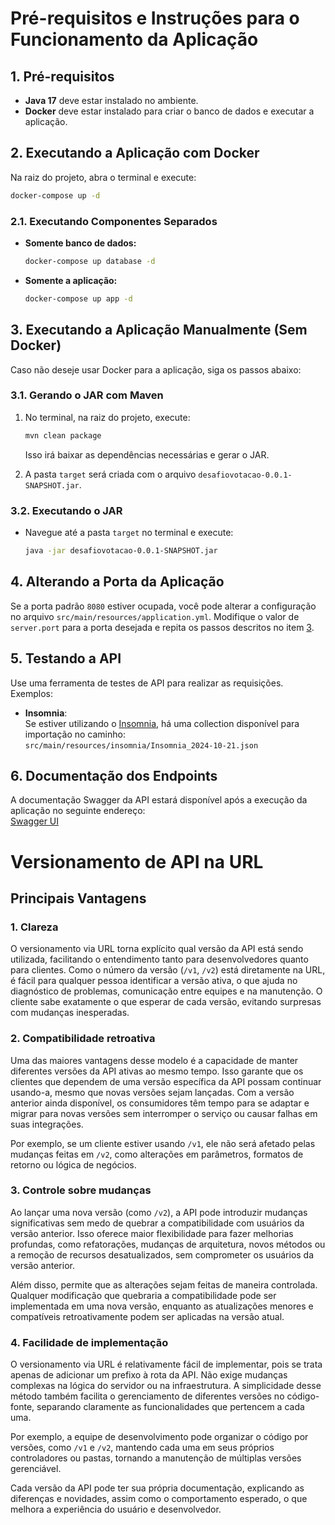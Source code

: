 # Pré-requisitos e Instruções para o Funcionamento da Aplicação

## 1. Pré-requisitos
- **Java 17** deve estar instalado no ambiente.
- **Docker** deve estar instalado para criar o banco de dados e executar a aplicação.

## 2. Executando a Aplicação com Docker

Na raiz do projeto, abra o terminal e execute:

```bash
docker-compose up -d
```

### 2.1. Executando Componentes Separados
- **Somente banco de dados:**
  ```bash
  docker-compose up database -d
  ```
- **Somente a aplicação:**
  ```bash
  docker-compose up app -d
  ```

## 3. Executando a Aplicação Manualmente (Sem Docker)

Caso não deseje usar Docker para a aplicação, siga os passos abaixo:

### 3.1. Gerando o JAR com Maven
1. No terminal, na raiz do projeto, execute:
   ```bash
   mvn clean package
   ```
   Isso irá baixar as dependências necessárias e gerar o JAR.

2. A pasta `target` será criada com o arquivo `desafiovotacao-0.0.1-SNAPSHOT.jar`.

### 3.2. Executando o JAR
- Navegue até a pasta `target` no terminal e execute:
  ```bash
  java -jar desafiovotacao-0.0.1-SNAPSHOT.jar
  ```

## 4. Alterando a Porta da Aplicação

Se a porta padrão `8080` estiver ocupada, você pode alterar a configuração no arquivo `src/main/resources/application.yml`. Modifique o valor de `server.port` para a porta desejada e repita os passos descritos no item [3](#3-executando-a-aplicação-manualmente-sem-docker).

## 5. Testando a API

Use uma ferramenta de testes de API para realizar as requisições. Exemplos:

- **Insomnia**:  
  Se estiver utilizando o [Insomnia](https://insomnia.rest/download), há uma collection disponível para importação no caminho:  
  `src/main/resources/insomnia/Insomnia_2024-10-21.json`

## 6. Documentação dos Endpoints

A documentação Swagger da API estará disponível após a execução da aplicação no seguinte endereço:  
[Swagger UI](http://localhost:8080/desafio/api/swagger-ui/index.html#/)

# Versionamento de API na URL

## Principais Vantagens

### 1. Clareza
O versionamento via URL torna explícito qual versão da API está sendo utilizada, facilitando o entendimento tanto para desenvolvedores quanto para clientes. Como o número da versão (`/v1`, `/v2`) está diretamente na URL, é fácil para qualquer pessoa identificar a versão ativa, o que ajuda no diagnóstico de problemas, comunicação entre equipes e na manutenção. O cliente sabe exatamente o que esperar de cada versão, evitando surpresas com mudanças inesperadas.

### 2. Compatibilidade retroativa
Uma das maiores vantagens desse modelo é a capacidade de manter diferentes versões da API ativas ao mesmo tempo. Isso garante que os clientes que dependem de uma versão específica da API possam continuar usando-a, mesmo que novas versões sejam lançadas. Com a versão anterior ainda disponível, os consumidores têm tempo para se adaptar e migrar para novas versões sem interromper o serviço ou causar falhas em suas integrações.

Por exemplo, se um cliente estiver usando `/v1`, ele não será afetado pelas mudanças feitas em `/v2`, como alterações em parâmetros, formatos de retorno ou lógica de negócios.

### 3. Controle sobre mudanças
Ao lançar uma nova versão (como `/v2`), a API pode introduzir mudanças significativas sem medo de quebrar a compatibilidade com usuários da versão anterior. Isso oferece maior flexibilidade para fazer melhorias profundas, como refatorações, mudanças de arquitetura, novos métodos ou a remoção de recursos desatualizados, sem comprometer os usuários da versão anterior.

Além disso, permite que as alterações sejam feitas de maneira controlada. Qualquer modificação que quebraria a compatibilidade pode ser implementada em uma nova versão, enquanto as atualizações menores e compatíveis retroativamente podem ser aplicadas na versão atual.

### 4. Facilidade de implementação
O versionamento via URL é relativamente fácil de implementar, pois se trata apenas de adicionar um prefixo à rota da API. Não exige mudanças complexas na lógica do servidor ou na infraestrutura. A simplicidade desse método também facilita o gerenciamento de diferentes versões no código-fonte, separando claramente as funcionalidades que pertencem a cada uma.

Por exemplo, a equipe de desenvolvimento pode organizar o código por versões, como `/v1` e `/v2`, mantendo cada uma em seus próprios controladores ou pastas, tornando a manutenção de múltiplas versões gerenciável.

Cada versão da API pode ter sua própria documentação, explicando as diferenças e novidades, assim como o comportamento esperado, o que melhora a experiência do usuário e desenvolvedor.